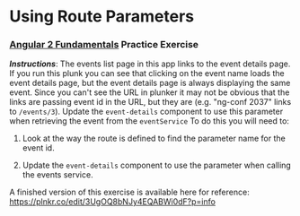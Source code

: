 # Using Route Parameters
### [Angular 2 Fundamentals](https://app.pluralsight.com/courses/angular2-fundamentals) Practice Exercise

**_Instructions_**: The events list page in this app links to the event details page. If you run this plunk
you can see that clicking on the event name loads the event details page, but the event details page
is always displaying the same event. Since you can't see the URL in plunker it may not be obvious that
the links are passing event id in the URL, but they are (e.g. "ng-conf 2037" links to `/events/3`). Update the 
`event-details` component to use this parameter when retrieving the event from the `eventService`  To do 
this you will need to:

1. Look at the way the route is defined to find the parameter name for the event id.

1. Update the `event-details` component to use the parameter when calling the events service.

A finished version of this exercise is available here for reference: https://plnkr.co/edit/3UgOQ8bNJy4EQABWi0dF?p=info
